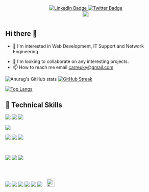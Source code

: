 

<div id="header" align="center">
</div>
<div id="badges" align="center">
  <a href="https://www.linkedin.com/in/kelvin-nderitu-5845b3208/">
    <img src="https://img.shields.io/badge/LinkedIn-blue?style=for-the-badge&logo=linkedin&logoColor=white" alt="LinkedIn Badge"/>
  </a>
  <a href="https://twitter.com/thekenyansaint">
    <img src="https://img.shields.io/badge/Twitter-blue?style=for-the-badge&logo=twitter&logoColor=white" alt="Twitter Badge"/>
  </a>
</div>
<div align="center">
  <img src="https://komarev.com/ghpvc/?username=carreuky&style=flat-square&color=blue" alt="" height="20"/>
</div>
<h1>
</h1>

## Hi there 👋

<!-- - :wave: Hi, I'm Kelvin Nderitu -->
- :eyes: I'm interested in Web Development, IT Support and Network Engineering
<!-- - :seedling: I'm currently learning Ruby on Rails & Python programming. -->
- :revolving_hearts:️ I'm looking to collaborate on any interesting projects.
- :mailbox: How to reach me email carreuky@gmail.com

<!---
**carreuky/carreuky** is a :sparkles: special :sparkles: repository because its `README.md` (this file) appears on your GitHub profile.
You can click the Preview link to take a look at your changes.
--->
![Anurag's GitHub stats](https://github-readme-stats.vercel.app/api?username=carreuky&show_icons=true&theme=codeSTACKr)
[![GitHub Streak](https://github-readme-streak-stats.herokuapp.com/?user=carreuky&theme=dark)](https://git.io/streak-stats)
<!--
--->
[![Top Langs](https://github-readme-stats.vercel.app/api/top-langs/?username=carreuky&layout=compact&theme=dark)](https://github.com/anuraghazra/github-readme-stats)
<!--
**carreuky/carreuky** is a ✨ _special_ ✨ repository because its `README.md` (this file) appears on your GitHub profile.

Here are some ideas to get you started:

- 🔭 I’m currently working on ...
- 🌱 I’m currently learning ...
- 👯 I’m looking to collaborate on ..
- 🤔 I’m looking for help with ...
- 💬 Ask me about ...
- 📫 How to reach me: ...
- 😄 Pronouns: ...
- ⚡ Fun fact: ....
-->

## 💼 Technical Skills

![](https://img.shields.io/badge/Code-React-informational?style=flat&logo=react&color=61DAFB)
![](https://img.shields.io/badge/Code-Redux-informational?style=flat&logo=Redux&color=764ABC)
![](https://img.shields.io/badge/Code-JavaScript-informational?style=flat&logo=JavaScript&color=F7DF1E)
<!-- ![](https://img.shields.io/badge/Code-Node-informational?style=flat&logo=Nodejs&color=F7DF1E)
![](https://img.shields.io/badge/Code-Express-informational?style=flat&logo=Express&color=F7DF1E) -->
![](https://img.shields.io/badge/Code-TypeScript-informational?style=flat&logo=TypeScript&color=F7DF1E)
<!-- ![](https://img.shields.io/badge/redis-%23DD0031.svg?style=for-the-badge&logo=redis&logoColor=white)
![](https://img.shields.io/badge/MongoDB-%234ea94b.svg?style=for-the-badge&logo=mongodb&logoColor=white) -->
![](https://img.shields.io/badge/Code-HTML5-informational?style=flat&logo=HTML5&color=E34F26)
![](https://img.shields.io/badge/Code-PostgreSQL-informational?style=flat&logo=PostgreSQL&color=336791)
![](https://img.shields.io/badge/mysql-%2300f.svg?style=for-the-badge&logo=mysql&logoColor=white)
<!-- ![](https://img.shields.io/badge/dev.to-0A0A0A?style=for-the-badge&logo=dev.to&logoColor=white)
 -->
</br>

![](https://img.shields.io/badge/Style-Bootstrap-informational?style=flat&logo=Bootstrap&color=7952B3)
![](https://img.shields.io/badge/Style-CSS3-informational?style=flat&logo=CSS3&color=1572B6)
![](https://img.shields.io/badge/Style-styled--components-informational?style=flat&logo=styled-components&color=DB7093)


</br>

![](https://img.shields.io/badge/Tools-Figma-informational?style=flat&logo=Figma&color=F24E1E)
![](https://img.shields.io/badge/Tools-NPM-informational?style=flat&logo=NPM&color=CB3837)
![](https://img.shields.io/badge/Tools-Heroku-informational?style=flat&logo=Heroku&color=430098)
![](https://img.shields.io/badge/Tools-Netlify-informational?style=flat&logo=netlify&color=00C7B7)
![](https://img.shields.io/badge/Tools-Git-informational?style=flat&logo=Git&color=F05032)
![](https://img.shields.io/badge/Tools-GitHub-informational?style=flat&logo=GitHub&color=181717)
<img style="margin: 10px" src="https://profilinator.rishav.dev/skills-assets/react-original-wordmark.svg" alt="React" height="25" />    
</div>

</td><td valign="top" width="50%">
  

